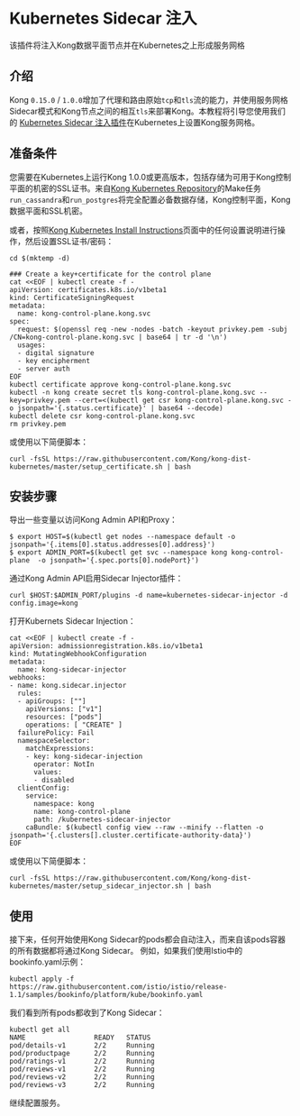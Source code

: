 # Kubernetes Sidecar 注入

该插件将注入Kong数据平面节点并在Kubernetes之上形成服务网格

## 介绍

Kong `0.15.0` / `1.0.0`增加了代理和路由原始`tcp`和`tls`流的能力，并使用服务网格Sidecar模式和Kong节点之间的相互`tls`来部署Kong。本教程将引导您使用我们的 [Kubernetes Sidecar 注入插件](https://github.com/Kong/kubernetes-sidecar-injector)在Kubernetes上设置Kong服务网格。

## 准备条件

您需要在Kubernetes上运行Kong 1.0.0或更高版本，包括存储为可用于Kong控制平面的机密的SSL证书。来自[Kong Kubernetes Repository](https://github.com/Kong/kong-dist-kubernetes)的Make任务`run_cassandra`和`run_postgres`将完全配置必备数据存储，Kong控制平面，Kong数据平面和SSL机密。

或者，按照[Kong Kubernetes Install Instructions](https://docs.konghq.com/install/kubernetes/)页面中的任何设置说明进行操作，然后设置SSL证书/密码：
```
cd $(mktemp -d)

### Create a key+certificate for the control plane
cat <<EOF | kubectl create -f -
apiVersion: certificates.k8s.io/v1beta1
kind: CertificateSigningRequest
metadata:
  name: kong-control-plane.kong.svc
spec:
  request: $(openssl req -new -nodes -batch -keyout privkey.pem -subj /CN=kong-control-plane.kong.svc | base64 | tr -d '\n')
  usages:
  - digital signature
  - key encipherment
  - server auth
EOF
kubectl certificate approve kong-control-plane.kong.svc
kubectl -n kong create secret tls kong-control-plane.kong.svc --key=privkey.pem --cert=<(kubectl get csr kong-control-plane.kong.svc -o jsonpath='{.status.certificate}' | base64 --decode)
kubectl delete csr kong-control-plane.kong.svc
rm privkey.pem
```

或使用以下简便脚本：
```
curl -fsSL https://raw.githubusercontent.com/Kong/kong-dist-kubernetes/master/setup_certificate.sh | bash
```

## 安装步骤

导出一些变量以访问Kong Admin API和Proxy：
```
$ export HOST=$(kubectl get nodes --namespace default -o jsonpath='{.items[0].status.addresses[0].address}')
$ export ADMIN_PORT=$(kubectl get svc --namespace kong kong-control-plane  -o jsonpath='{.spec.ports[0].nodePort}')
```

通过Kong Admin API启用Sidecar Injector插件：
```
curl $HOST:$ADMIN_PORT/plugins -d name=kubernetes-sidecar-injector -d config.image=kong
```

打开Kubernets Sidecar Injection：
```
cat <<EOF | kubectl create -f -
apiVersion: admissionregistration.k8s.io/v1beta1
kind: MutatingWebhookConfiguration
metadata:
  name: kong-sidecar-injector
webhooks:
- name: kong.sidecar.injector
  rules:
  - apiGroups: [""]
    apiVersions: ["v1"]
    resources: ["pods"]
    operations: [ "CREATE" ]
  failurePolicy: Fail
  namespaceSelector:
    matchExpressions:
    - key: kong-sidecar-injection
      operator: NotIn
      values:
      - disabled
  clientConfig:
    service:
      namespace: kong
      name: kong-control-plane
      path: /kubernetes-sidecar-injector
    caBundle: $(kubectl config view --raw --minify --flatten -o jsonpath='{.clusters[].cluster.certificate-authority-data}')
EOF
```

或使用以下简便脚本：
```
curl -fsSL https://raw.githubusercontent.com/Kong/kong-dist-kubernetes/master/setup_sidecar_injector.sh | bash
```

## 使用

接下来，任何开始使用Kong Sidecar的pods都会自动注入，而来自该pods容器的所有数据都将通过Kong Sidecar。
例如，如果我们使用Istio中的bookinfo.yaml示例：
```
kubectl apply -f https://raw.githubusercontent.com/istio/istio/release-1.1/samples/bookinfo/platform/kube/bookinfo.yaml
```
我们看到所有pods都收到了Kong Sidecar：
```
kubectl get all
NAME                 READY   STATUS
pod/details-v1       2/2     Running
pod/productpage      2/2     Running
pod/ratings-v1       2/2     Running
pod/reviews-v1       2/2     Running
pod/reviews-v2       2/2     Running
pod/reviews-v3       2/2     Running
```
继续配置服务。






